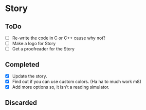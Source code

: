 # Story

## ToDo

- [ ] Re-write the code in C or C++ cause why not?
- [ ] Make a logo for Story
- [ ] Get a proofreader for the Story

## Completed

- [X] Update the story.
- [X] Find out if you can use custom colors. (Ha ha to much work m8)
- [X] Add more options so, it isn't a reading simulator.

## Discarded
